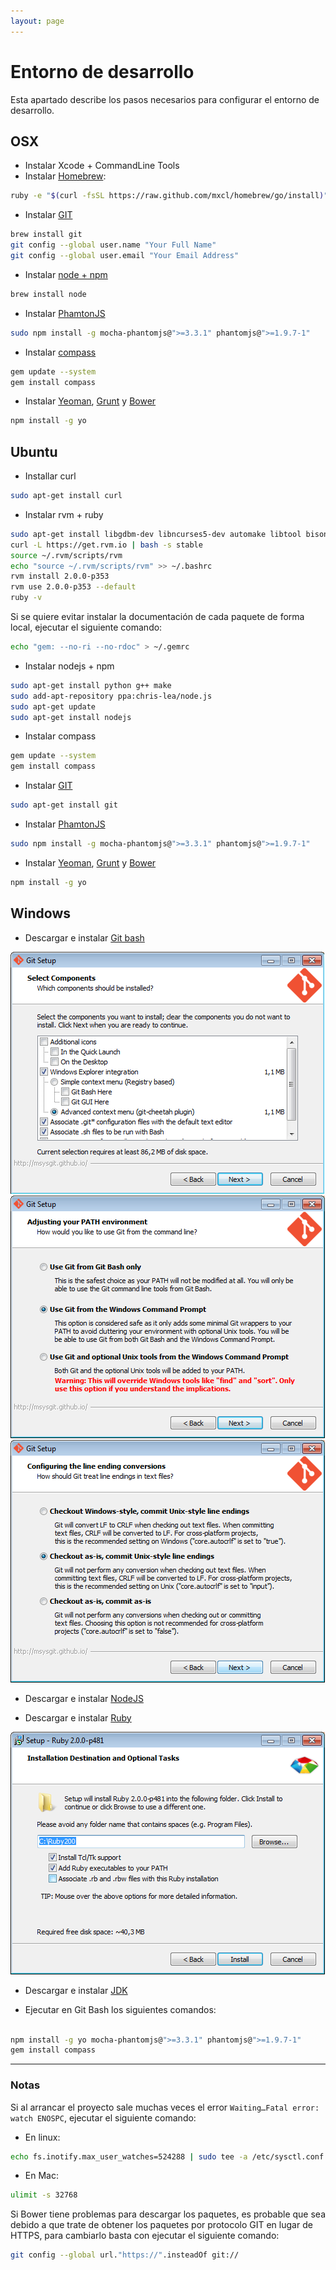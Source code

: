 ```yaml
---
layout: page
---
```



Entorno de desarrollo
=====================

Esta apartado describe los pasos necesarios para configurar el entorno de desarrollo.

## OSX ##

* Instalar Xcode + CommandLine Tools
* Instalar [Homebrew](http://brew.sh/):

```bash
ruby -e "$(curl -fsSL https://raw.github.com/mxcl/homebrew/go/install)"
```

* Instalar [GIT](http://git-scm.com/)

```bash
brew install git
git config --global user.name "Your Full Name"
git config --global user.email "Your Email Address"
```

* Instalar [node + npm](http://nodejs.org/)

```bash
brew install node
```

* Instalar [PhamtonJS](http://phantomjs.org/download.html)

```bash
sudo npm install -g mocha-phantomjs@">=3.3.1" phantomjs@">=1.9.7-1"
```

* Instalar [compass](http://compass-style.org/install/)

```bash
gem update --system
gem install compass
```


* Instalar [Yeoman](http://yeoman.io/), [Grunt](http://gruntjs.com/) y [Bower](http://bower.io/)

```bash
npm install -g yo
```

## Ubuntu ##

* Installar curl

```bash
sudo apt-get install curl
```

* Instalar rvm + ruby

```bash
sudo apt-get install libgdbm-dev libncurses5-dev automake libtool bison libffi-dev
curl -L https://get.rvm.io | bash -s stable
source ~/.rvm/scripts/rvm
echo "source ~/.rvm/scripts/rvm" >> ~/.bashrc
rvm install 2.0.0-p353
rvm use 2.0.0-p353 --default
ruby -v
```

Si se quiere evitar instalar la documentación de cada paquete de forma local, ejecutar el siguiente comando:

```bash
echo "gem: --no-ri --no-rdoc" > ~/.gemrc
```

* Instalar nodejs + npm

```bash
sudo apt-get install python g++ make
sudo add-apt-repository ppa:chris-lea/node.js
sudo apt-get update
sudo apt-get install nodejs
```

* Instalar compass

```bash
gem update --system
gem install compass
```

* Instalar [GIT](http://git-scm.com/)

```bash
sudo apt-get install git
```

* Instalar [PhamtonJS](http://phantomjs.org/download.html)

```bash
sudo npm install -g mocha-phantomjs@">=3.3.1" phantomjs@">=1.9.7-1"
```

* Instalar [Yeoman](http://yeoman.io/), [Grunt](http://gruntjs.com/) y [Bower](http://bower.io/)

```bash
npm install -g yo
```


## Windows ##

* Descargar e instalar [Git bash](http://git-scm.com/downloads)

![git1](/assets/images/git1.png)
![git2](/assets/images/git2.png)
![git3](/assets/images/git3.png)


* Descargar e instalar [NodeJS](http://nodejs.org/)


* Descargar e instalar [Ruby](http://rubyinstaller.org/)

![ruby1](/assets/images/ruby1.png)

* Descargar e instalar [JDK](http://www.oracle.com/technetwork/java/javase/downloads/index.html)

* Ejecutar en Git Bash los siguientes comandos:

```bash

npm install -g yo mocha-phantomjs@">=3.3.1" phantomjs@">=1.9.7-1"
gem install compass

```

----------

### Notas ###

Si al arrancar el proyecto sale muchas veces el error `Waiting…Fatal error: watch ENOSPC`, ejecutar el siguiente comando:

* En linux: 

```bash
echo fs.inotify.max_user_watches=524288 | sudo tee -a /etc/sysctl.conf && sudo sysctl -p
```

* En Mac:

```bash
ulimit -s 32768
```

Si Bower tiene problemas para descargar los paquetes, es probable que sea debido a que trate de obtener los paquetes por protocolo GIT en lugar de HTTPS, para cambiarlo basta con ejecutar el siguiente comando:

```bash
git config --global url."https://".insteadOf git://
```